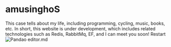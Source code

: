 # amusinghoS
This case tells about my life, including programming, cycling, music, books, etc. In short, this website is under development, which includes related technologies such as Redis, RabbitMq, EF, and I can meet you soon!
Restart
![Pandao editor.md](https://github.com/zaranetCore/amusinghoS/blob/master/docs/githubImg/small.jpg "Pandao editor.md")
